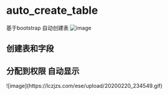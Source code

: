 # auto_create_table
基于bootstrap 自动创建表
![image](https://github.com/stimh/auto_create_table/blob/master/20200220_234237.gif)
<h2>创建表和字段</h2>
<h2>分配到权限 自动显示</h2>
![image](https://lczjzs.com/ese/upload/20200220_234549.gif)
